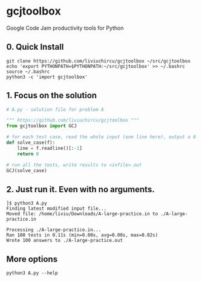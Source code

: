 # gcjtoolbox
Google Code Jam productivity tools for Python

## 0. Quick Install

    git clone https://github.com/liviuchircu/gcjtoolbox ~/src/gcjtoolbox
    echo 'export PYTHONPATH=$PYTHONPATH:~/src/gcjtoolbox' >> ~/.bashrc
    source ~/.bashrc
    python3 -c 'import gcjtoolbox'

## 1. Focus on the solution

```python
# A.py - solution file for problem A

""" https://github.com/liviuchircu/gcjtoolbox """
from gcjtoolbox import GCJ

# for each test case, read the whole input (one line here), output a 0
def solve_case(f):
    line = f.readline()[:-1]
    return 0

# run all the tests, write results to <infile>.out
GCJ(solve_case)
```

## 2. Just run it. Even with no arguments.

```
]$ python3 A.py
Finding latest modified input file...
Moved file: /home/liviu/Downloads/A-large-practice.in to ./A-large-practice.in

Processing ./A-large-practice.in...
Ran 100 tests in 0.11s (min=0.00s, avg=0.00s, max=0.02s)
Wrote 100 answers to ./A-large-practice.out
```

## More options

    python3 A.py --help
